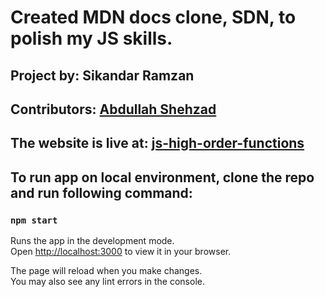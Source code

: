# Created MDN docs clone, SDN, to polish my JS skills.

## Project by: Sikandar Ramzan

## Contributors: [Abdullah Shehzad](https://github.com/abdullahshahzad7890)

## The website is live at: [js-high-order-functions](https://js-high-order-functions.netlify.app/)

## To run app on local environment, clone the repo and run following command:

### `npm start`

Runs the app in the development mode.\
Open [http://localhost:3000](http://localhost:3000) to view it in your browser.

The page will reload when you make changes.\
You may also see any lint errors in the console.
